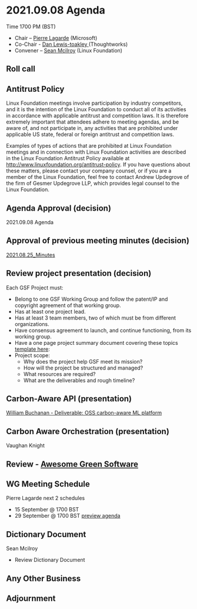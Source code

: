# 2021.09.08 Agenda
Time 1700 PM (BST)

- Chair – [Pierre Lagarde](https://www.linkedin.com/in/pierlag/) (Microsoft) 
- Co-Chair - [Dan Lewis-toakley ](https://www.linkedin.com/in/danlewistoakley/) (Thoughtworks)
- Convener – [Sean Mcilroy](https://www.linkedin.com/in/sean-mcilroy-bb3b5548/) (Linux Foundation)
  
## Roll call 
  
## Antitrust Policy
Linux Foundation meetings involve participation by industry competitors, and it is the intention of the Linux Foundation to conduct 
all of its activities in accordance with applicable antitrust and competition laws. 
It is therefore extremely important that attendees adhere to meeting agendas, and be aware of, and not participate in, any activities 
that are prohibited under applicable US state, federal or foreign antitrust and competition laws.

Examples of types of actions that are prohibited at Linux Foundation meetings and in connection with Linux Foundation activities are 
described in the Linux Foundation Antitrust Policy available at http://www.linuxfoundation.org/antitrust-policy. 
If you have questions about these matters, please contact your company counsel, or if you are a member of the Linux Foundation, 
feel free to contact Andrew Updegrove of the firm of Gesmer Updegrove LLP, which provides legal counsel to the Linux Foundation.
  
## Agenda Approval (decision) 
2021.09.08 Agenda
  
## Approval of previous meeting minutes (decision)
[2021.08.25_Minutes](https://github.com/Green-Software-Foundation/innovation_wg/blob/main/Agenda_Minutes/20210825_Minutes.md)

## Review project presentation (decision)
Each GSF Project must:
- Belong to one GSF Working Group and follow the patent/IP and copyright agreement of that working group.
- Has at least one project lead.
- Has at least 3 team members, two of which must be from different organizations.
- Have consensus agreement to launch, and continue functioning, from its working group.
- Have a one page project summary document covering these topics [template here](https://docs.google.com/document/d/1WxbtbO_FCrOBa0Lw7ti8Vr2-Dd5KdLW8FMwdgKgt26o/edit):
- Project scope:
  - Why does the project help GSF meet its mission?
  - How will the project be structured and managed?
  - What resources are required?
  - What are the deliverables and rough timeline?

## Carbon-Aware API (presentation)
[William Buchanan - Deliverable: OSS carbon-aware ML platform](https://github.com/Green-Software-Foundation/innovation_wg/issues/4) 

## Carbon Aware Orchestration (presentation)
Vaughan Knight 

## Review - [Awesome Green Software](https://github.com/Green-Software-Foundation/awesome-green-software)

## WG Meeting Schedule
Pierre Lagarde next 2 schedules
- 15 September @ 1700 BST
- 29 September @ 1700 BST [preview agenda](20210922_Agenda.md)

## Dictionary Document
Sean Mcilroy
- Review Dictionary Document 

## Any Other Business

## Adjournment
